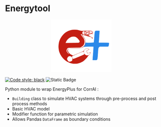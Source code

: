 
# Energytool

<p align="center">
  <img src="https://raw.githubusercontent.com/BuildingEnergySimulationTools/energytool/main/logo_energytool.svg" alt="Energytool" width="200"/>
</p>


[![Code style: black](https://img.shields.io/badge/code%20style-black-000000.svg)](https://github.com/psf/black)
![Static Badge](https://img.shields.io/badge/python-3.10_%7C_3.12-blue)

Python module to wrap EnergyPlus for CorrAI :
- <code>Building</code> class to simulate HVAC systems through pre-process and post process methods
- Basic HVAC model
- Modifier function for parametric simulation
- Allows Pandas <code>DataFrame</code> as boundary conditions